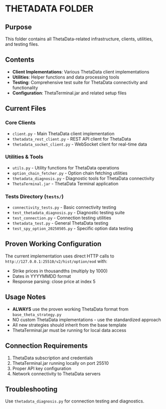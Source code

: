 # THETADATA FOLDER

## Purpose
This folder contains all ThetaData-related infrastructure, clients, utilities, and testing files.

## Contents
- **Client Implementations**: Various ThetaData client implementations
- **Utilities**: Helper functions and data processing tools
- **Testing**: Comprehensive test suite for ThetaData connectivity and functionality
- **Configuration**: ThetaTerminal.jar and related setup files

## Current Files

### Core Clients
- `client.py` - Main ThetaData client implementation
- `thetadata_rest_client.py` - REST API client for ThetaData
- `thetadata_socket_client.py` - WebSocket client for real-time data

### Utilities & Tools
- `utils.py` - Utility functions for ThetaData operations
- `option_chain_fetcher.py` - Option chain fetching utilities
- `thetadata_diagnosis.py` - Diagnostic tools for ThetaData connectivity
- `ThetaTerminal.jar` - ThetaData Terminal application

### Tests Directory (`tests/`)
- `connectivity_tests.py` - Basic connectivity testing
- `test_thetadata_diagnosis.py` - Diagnostic testing suite
- `test_connection.py` - Connection testing utilities
- `thetadata_test.py` - General ThetaData testing
- `test_spy_option_20250505.py` - Specific option data testing

## Proven Working Configuration
The current implementation uses direct HTTP calls to `http://127.0.0.1:25510/v2/hist/option/eod` with:
- Strike prices in thousandths (multiply by 1000)
- Dates in YYYYMMDD format
- Response parsing: close price at index 5

## Usage Notes
- **ALWAYS** use the proven working ThetaData format from `base_theta_strategy.py`
- NO custom ThetaData implementations - use the standardized approach
- All new strategies should inherit from the base template
- ThetaTerminal.jar must be running for local data access

## Connection Requirements
1. ThetaData subscription and credentials
2. ThetaTerminal.jar running locally on port 25510
3. Proper API key configuration
4. Network connectivity to ThetaData servers

## Troubleshooting
Use `thetadata_diagnosis.py` for connection testing and diagnostics. 